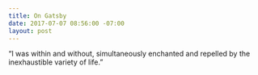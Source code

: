 ```yaml
---
title: On Gatsby
date: 2017-07-07 08:56:00 -07:00
layout: post
---
```


“I was within and without, simultaneously enchanted and repelled by the inexhaustible variety of life.”
